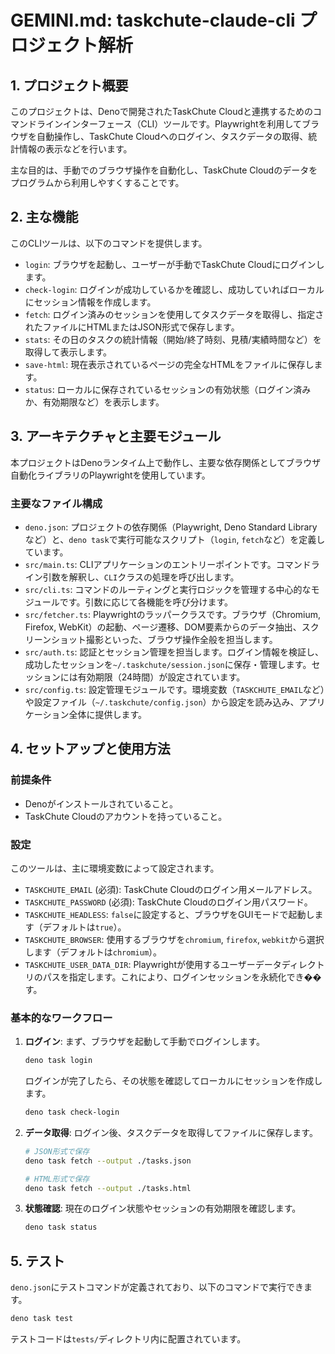 # GEMINI.md: taskchute-claude-cli プロジェクト解析

## 1. プロジェクト概要

このプロジェクトは、Denoで開発されたTaskChute Cloudと連携するためのコマンドラインインターフェース（CLI）ツールです。Playwrightを利用してブラウザを自動操作し、TaskChute Cloudへのログイン、タスクデータの取得、統計情報の表示などを行います。

主な目的は、手動でのブラウザ操作を自動化し、TaskChute Cloudのデータをプログラムから利用しやすくすることです。

## 2. 主な機能

このCLIツールは、以下のコマンドを提供します。

-   `login`: ブラウザを起動し、ユーザーが手動でTaskChute Cloudにログインします。
-   `check-login`: ログインが成功しているかを確認し、成功していればローカルにセッション情報を作成します。
-   `fetch`: ログイン済みのセッションを使用してタスクデータを取得し、指定されたファイルにHTMLまたはJSON形式で保存します。
-   `stats`: その日のタスクの統計情報（開始/終了時刻、見積/実績時間など）を取得して表示します。
-   `save-html`: 現在表示されているページの完全なHTMLをファイルに保存します。
-   `status`: ローカルに保存されているセッションの有効状態（ログイン済みか、有効期限など）を表示します。

## 3. アーキテクチャと主要モジュール

本プロジェクトはDenoランタイム上で動作し、主要な依存関係としてブラウザ自動化ライブラリのPlaywrightを使用しています。

### 主要なファイル構成

-   `deno.json`: プロジェクトの依存関係（Playwright, Deno Standard Libraryなど）と、`deno task`で実行可能なスクリプト（`login`, `fetch`など）を定義しています。
-   `src/main.ts`: CLIアプリケーションのエントリーポイントです。コマンドライン引数を解釈し、`CLI`クラスの処理を呼び出します。
-   `src/cli.ts`: コマンドのルーティングと実行ロジックを管理する中心的なモジュールです。引数に応じて各機能を呼び分けます。
-   `src/fetcher.ts`: Playwrightのラッパークラスです。ブラウザ（Chromium, Firefox, WebKit）の起動、ページ遷移、DOM要素からのデータ抽出、スクリーンショット撮影といった、ブラウザ操作全般を担当します。
-   `src/auth.ts`: 認証とセッション管理を担当します。ログイン情報を検証し、成功したセッションを`~/.taskchute/session.json`に保存・管理します。セッションには有効期限（24時間）が設定されています。
-   `src/config.ts`: 設定管理モジュールです。環境変数（`TASKCHUTE_EMAIL`など）や設定ファイル（`~/.taskchute/config.json`）から設定を読み込み、アプリケーション全体に提供します。

## 4. セットアップと使用方法

### 前提条件

-   Denoがインストールされていること。
-   TaskChute Cloudのアカウントを持っていること。

### 設定

このツールは、主に環境変数によって設定されます。

-   `TASKCHUTE_EMAIL` (必須): TaskChute Cloudのログイン用メールアドレス。
-   `TASKCHUTE_PASSWORD` (必須): TaskChute Cloudのログイン用パスワード。
-   `TASKCHUTE_HEADLESS`: `false`に設定すると、ブラウザをGUIモードで起動します（デフォルトは`true`）。
-   `TASKCHUTE_BROWSER`: 使用するブラウザを`chromium`, `firefox`, `webkit`から選択します（デフォルトは`chromium`）。
-   `TASKCHUTE_USER_DATA_DIR`: Playwrightが使用するユーザーデータディレクトリのパスを指定します。これにより、ログインセッションを永続化でき��す。

### 基本的なワークフロー

1.  **ログイン**:
    まず、ブラウザを起動して手動でログインします。
    ```sh
    deno task login
    ```
    ログインが完了したら、その状態を確認してローカルにセッションを作成します。
    ```sh
    deno task check-login
    ```

2.  **データ取得**:
    ログイン後、タスクデータを取得してファイルに保存します。
    ```sh
    # JSON形式で保存
    deno task fetch --output ./tasks.json

    # HTML形式で保存
    deno task fetch --output ./tasks.html
    ```

3.  **状態確認**:
    現在のログイン状態やセッションの有効期限を確認します。
    ```sh
    deno task status
    ```

## 5. テスト

`deno.json`にテストコマンドが定義されており、以下のコマンドで実行できます。

```sh
deno task test
```

テストコードは`tests/`ディレクトリ内に配置されています。
